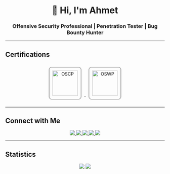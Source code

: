 <h1 align="center">👋 Hi, I'm Ahmet</h1>
<h3 align="center">Offensive Security Professional | Penetration Tester | Bug Bounty Hunter</h3>

---

## Certifications
<p align="center">
  <a href="https://www.credential.net/648e2de7-553c-44e0-9660-3fd3d7b7b051" target="_blank">
    <img src="https://www.offsec.com/_astro/OSCP.D0Wrgjqy_Ztlntl.svg" alt="OSCP" width="80" style="margin: 10px; padding:10px; border:1px solid #444; border-radius:8px;"/>
  </a>
  <a href="https://www.credential.net/60b784e9-2236-469f-ab3d-0c408a0a085d" target="_blank">
    <img src="https://www.offsec.com/_astro/OSWP.B_vGDtA8.svg" alt="OSWP" width="80" style="margin: 10px; padding:10px; border:1px solid #444; border-radius:8px;"/>
  </a>
</p>

---

## Connect with Me
<p align="center">
  <a href="https://x.com/artu403">
    <img src="https://img.shields.io/badge/Twitter-1DA1F2?style=for-the-badge&logo=x&logoColor=white" />
  </a>
  <a href="https://www.linkedin.com/in/ahmetartuc">
    <img src="https://img.shields.io/badge/LinkedIn-0077B5?style=for-the-badge&logo=linkedin&logoColor=white" />
  </a>
  <a href="https://bugcrowd.com/h/artuc">
    <img src="https://img.shields.io/badge/Bugcrowd-F26822?style=for-the-badge&logo=bugcrowd&logoColor=white" />
  </a>
  <a href="https://app.hackthebox.com/profile/1700057">
    <img src="https://img.shields.io/badge/HackTheBox-9FEF00?style=for-the-badge&logo=hackthebox&logoColor=white" />
  </a>
  <a href="https://portal.offsec.com/public-profile/058ad75d-2f37-11f0-9794-0ad45fbd5c7b">
    <img src="https://img.shields.io/badge/OffSec-FF0000?style=for-the-badge&logo=kalilinux&logoColor=white" />
  </a>
</p>

---

## Statistics
<p align="center">
  <img src="https://github-readme-stats.vercel.app/api?username=ahmetartuc&show_icons=true&theme=tokyonight" />
  <img src="https://github-readme-stats.vercel.app/api/top-langs/?username=ahmetartuc&hide=html&theme=tokyonight&layout=compact" />
</p>
